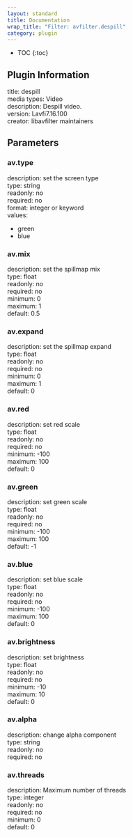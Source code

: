 ```yaml
---
layout: standard
title: Documentation
wrap_title: "Filter: avfilter.despill"
category: plugin
---
```

* TOC
{:toc}

## Plugin Information

title: despill  
media types:
Video  
description: Despill video.  
version: Lavfi7.16.100  
creator: libavfilter maintainers  

## Parameters

### av.type

  
description:
set the screen type  
type: string  
readonly: no  
required: no  
format: integer or keyword  
values:  

* green
* blue

### av.mix

  
description:
set the spillmap mix  
type: float  
readonly: no  
required: no  
minimum: 0  
maximum: 1  
default: 0.5  

### av.expand

  
description:
set the spillmap expand  
type: float  
readonly: no  
required: no  
minimum: 0  
maximum: 1  
default: 0  

### av.red

  
description:
set red scale  
type: float  
readonly: no  
required: no  
minimum: -100  
maximum: 100  
default: 0  

### av.green

  
description:
set green scale  
type: float  
readonly: no  
required: no  
minimum: -100  
maximum: 100  
default: -1  

### av.blue

  
description:
set blue scale  
type: float  
readonly: no  
required: no  
minimum: -100  
maximum: 100  
default: 0  

### av.brightness

  
description:
set brightness  
type: float  
readonly: no  
required: no  
minimum: -10  
maximum: 10  
default: 0  

### av.alpha

  
description:
change alpha component  
type: string  
readonly: no  
required: no  

### av.threads

  
description:
Maximum number of threads  
type: integer  
readonly: no  
required: no  
minimum: 0  
default: 0  

